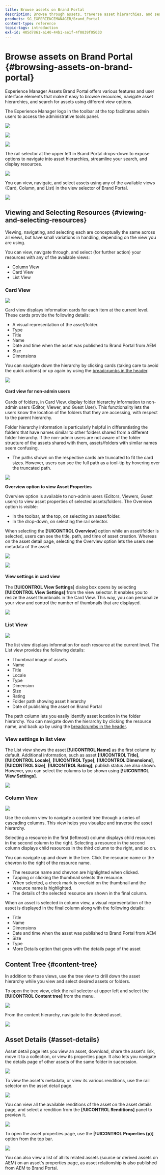 ```yaml
---
title: Browse assets on Brand Portal
description: Browse through assets, traverse asset hierarchies, and search assets, using different view options and UI elements on Brand Portal.
products: SG_EXPERIENCEMANAGER/Brand_Portal
content-type: reference
topic-tags: introduction
exl-id: 405d7861-a140-44b1-ae1f-4f0839f05033
---
```

# Browse assets on Brand Portal {#browsing-assets-on-brand-portal}

Experience Manager Assets Brand Portal offers various features and user interface elements that make it easy to browse resources, navigate asset hierarchies, and search for assets using different view options.

The Experience Manager logo in the toolbar at the top facilitates admin users to access the administrative tools panel.

![](assets/aemlogo.png)

![](assets/admin-tools-panel-2.png)

![](assets/bp_subheader.png)

The rail selector at the upper left in Brand Portal drops-down to expose options to navigate into asset hierarchies, streamline your search, and display resources.

![](assets/siderail-1.png)

You can view, navigate, and select assets using any of the available views (Card, Column, and List) in the view selector of Brand Portal.

![](assets/viewselector.png)

## Viewing and Selecting Resources {#viewing-and-selecting-resources}

Viewing, navigating, and selecting each are conceptually the same across all views, but have small variations in handling, depending on the view you are using.

You can view, navigate through, and select (for further action) your resources with any of the available views:

* Column View
* Card View
* List View

### Card View

![](assets/card-view.png)

Card view displays information cards for each item at the current level. These cards provide the following details:

* A visual representation of the asset/folder.
* Type
* Title
* Name
* Date and time when the asset was published to Brand Portal from AEM
* Size
* Dimensions

You can navigate down the hierarchy by clicking cards (taking care to avoid the quick actions) or up again by using the [breadcrumbs in the header](https://experienceleague.adobe.com/en/docs/experience-manager-65/content/sites/authoring/essentials/basic-handling).

![](assets/cardquickactions.png)

#### Card view for non-admin users

Cards of folders, in Card View, display folder hierarchy information to non-admin users (Editor, Viewer, and Guest User). This functionality lets the users know the location of the folders that they are accessing, with respect to the parent hierarchy.

Folder hierarchy information is particularly helpful in differentiating the folders that have names similar to other folders shared from a different folder hierarchy. If the non-admin users are not aware of the folder structure of the assets shared with them, assets/folders with similar names seem confusing.

* The paths shown on the respective cards are truncated to fit the card sizes. However, users can see the full path as a tool-tip by hovering over the truncated path.

![](assets/folder-hierarchy1.png)

**Overview option to view Asset Properties**

Overview option is available to non-admin users (Editors, Viewers, Guest users) to view asset properties of selected assets/folders. The Overview option is visible:

* In the toolbar, at the top, on selecting an asset/folder.
* In the drop-down, on selecting the rail selector.

When selecting the **[!UICONTROL Overview]** option while an asset/folder is selected, users can see the title, path, and time of asset creation. Whereas on the asset detail page, selecting the Overview option lets the users see metadata of the asset.

![](assets/overview-option.png)

![](assets/overview-rail-selector.png)

#### View settings in card view

The **[!UICONTROL View Settings]** dialog box opens by selecting **[!UICONTROL View Settings]** from the view selector. It enables you to resize the asset thumbnails in the Card View. This way, you can personalize your view and control the number of thumbnails that are displayed.

![](assets/cardviewsettings.png)

### List View

![](assets/list-view.png)

The list view displays information for each resource at the current level. The List view provides the following details:

* Thumbnail image of assets
* Name
* Title
* Locale
* Type
* Dimension
* Size
* Rating
* Folder path showing asset hierarchy
* Date of publishing the asset on Brand Portal

The path column lets you easily identify asset location in the folder hierarchy. You can navigate down the hierarchy by clicking the resource name, and back up by using the [breadcrumbs in the header](https://experienceleague.adobe.com/en/docs/experience-manager-65/content/sites/authoring/essentials/basic-handling).

<!--
Comment Type: draft lastmodifiedby="mgulati" lastmodifieddate="2018-08-17T03:12:05.096-0400" type="annotation">Removed:- "Selecting assets in list view To select all items in the list, use the checkbox at the upper left of the list. When all items in the list are selected, this check box appears checked. To deselect all, click the checkbox. When only some items are selected, it appears with a minus sign. To select all, click the checkbox. To deselect all, click the checkbox again. You can change the order of items using the dotted vertical bar at the far right of each item in the list. Click the vertical selection bar and drag the item to a new position in the list."
 -->

### View settings in list view

The List view shows the asset **[!UICONTROL Name]** as the first column by default. Additional information, such as asset **[!UICONTROL Title]**, **[!UICONTROL Locale]**, **[!UICONTROL Type]**, **[!UICONTROL Dimensions]**, **[!UICONTROL Size]**, **[!UICONTROL Rating]**, publish status are also shown. However, you can select the columns to be shown using **[!UICONTROL View Settings]**.

![](assets/list-view-setting.png)

### Column View

 ![](assets/column-view.png)

Use the column view to navigate a content tree through a series of cascading columns. This view helps you visualize and traverse the asset hierarchy.

Selecting a resource in the first (leftmost) column displays child resources in the second column to the right. Selecting a resource in the second column displays child resources in the third column to the right, and so on.

You can navigate up and down in the tree. Click the resource name or the chevron to the right of the resource name.

* The resource name and chevron are highlighted when clicked.
* Tapping or clicking the thumbnail selects the resource.
* When selected, a check mark is overlaid on the thumbnail and the resource name is highlighted.
* The details of the selected resource are shown in the final column.

When an asset is selected in column view, a visual representation of the asset is displayed in the final column along with the following details:

* Title
* Name
* Dimensions
* Date and time when the asset was published to Brand Portal from AEM
* Size
* Type
* More Details option that goes with the details page of the asset

<!--
Comment Type: draft

<h3>Selecting Resources</h3>
-->

<!--
Comment Type: draft

<p>Selecting a specific resource depends on a combination of the view and the device:</p>
-->

<!--
Comment Type: draft

<table border="1" cellpadding="1" cellspacing="0" width="100%">
<tbody>
<tr>
<td> </td>
<td>Select</td>
<td>Deselect</td>
</tr>
<tr>
<td>Column View<br /> </td>
<td>
<ul>
<li>Desktop:<br /> Mouseover, then use the check mark quick action</li>
<li>Mobile device:<br /> Tap the thumbnail</li>
</ul> </td>
<td>
<ul>
<li>Desktop:<br /> Click the thumbnail</li>
<li>Mobile device:<br /> Tap the thumbnail</li>
</ul> </td>
</tr>
<tr>
<td>Card View<br /> </td>
<td>
<ul>
<li>Desktop:<br /> Mouseover, then use the check mark quick action</li>
<li>Mobile device:<br /> Tap-and-hold the card</li>
</ul> </td>
<td>
<ul>
<li>Desktop:<br /> Click the card</li>
<li>Mobile device:<br /> Tap the card</li>
</ul> </td>
</tr>
<tr>
<td>List View</td>
<td>
<ul>
<li>Desktop:<br /> Mouseover, then use the check mark quick action</li>
<li>Mobile device:<br /> Tap the thumbnail</li>
</ul> </td>
<td>
<ul>
<li>Desktop:<br /> Click the thumbnail</li>
<li>Mobile device:<br /> Tap the thumbnail</li>
</ul> </td>
</tr>
</tbody>
</table>
-->

<!--
Comment Type: draft

Deselecting All
-->

<!--
Comment Type: draft

<p>In all cases, as you select items the count of the items selected is displayed at the upper right of the toolbar.</p>
<p>You can deselect all items and exit selection mode by clicking the X next to the count.</p>
-->

<!--
Comment Type: draft

<p>In all views, all items can be deselected by clicking escape on the keyboard if you are using a desktop device.</p>
-->

## Content Tree {#content-tree}

In addition to these views, use the tree view to drill down the asset hierarchy while you view and select desired assets or folders.

To open the tree view, click the rail selector at upper left and select the **[!UICONTROL Content tree]** from the menu.

![](assets/contenttree.png)

From the content hierarchy, navigate to the desired asset.

![](assets/content-tree.png)

## Asset Details {#asset-details}

Asset detail page lets you view an asset, download, share the asset's link, move it to a collection, or view its properties page. It also lets you navigate the details page of other assets of the same folder in succession.

![](assets/asset-detail.png)

To view the asset's metadata, or view its various renditions, use the rail selector on the asset detail page.

![](assets/asset-overview.png)

You can view all the available renditions of the asset on the asset details page, and select a rendition from the **[!UICONTROL Renditions]** panel to preview it.

![](assets/renditions.png)

<!-- removed as it is fixed in 2022.02.0 release
>[!CAUTION]
>
>(**Experience Manager Assets as a Cloud Service** only) The following known issues will be fixed in the upcoming release:
>
>The **[!UICONTROL Renditions]** panel does not list all the static renditions of the assets that are published to Brand Portal after December 16, 2021.
>
>The **[!UICONTROL Renditions]** panel lists the smart crop renditions of the asset, however, the user cannot preview or download the smart crop renditions.
-->

To open the asset properties page, use the **[!UICONTROL Properties (p)]** option from the top bar.

![](assets/asset-properties.png)

You can also view a list of all its related assets (source or derived assets on AEM) on an asset's properties page, as asset relationship is also published from AEM to Brand Portal.
